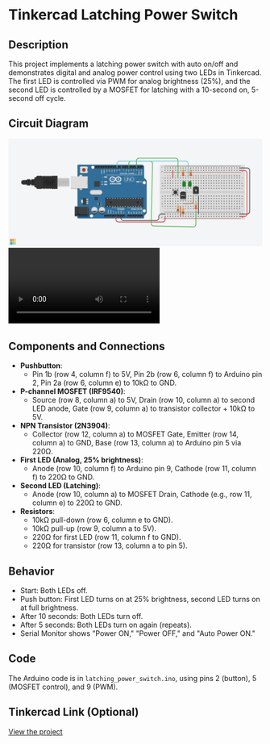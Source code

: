 # Tinkercad Latching Power Switch

## Description
This project implements a latching power switch with auto on/off and demonstrates digital and analog power control using two LEDs in Tinkercad. The first LED is controlled via PWM for analog brightness (25%), and the second LED is controlled by a MOSFET for latching with a 10-second on, 5-second off cycle.

## Circuit Diagram
![Circuit Diagram](latching_power_switch_circuit.png)
![Circuit Diagram video](latching_power_switch_circuit_vid.mp4)


## Components and Connections
- **Pushbutton**: 
  - Pin 1b (row 4, column f) to 5V, Pin 2b (row 6, column f) to Arduino pin 2, Pin 2a (row 6, column e) to 10kΩ to GND.
- **P-channel MOSFET (IRF9540)**:
  - Source (row 8, column a) to 5V, Drain (row 10, column a) to second LED anode, Gate (row 9, column a) to transistor collector + 10kΩ to 5V.
- **NPN Transistor (2N3904)**:
  - Collector (row 12, column a) to MOSFET Gate, Emitter (row 14, column a) to GND, Base (row 13, column a) to Arduino pin 5 via 220Ω.
- **First LED (Analog, 25% brightness)**:
  - Anode (row 10, column f) to Arduino pin 9, Cathode (row 11, column f) to 220Ω to GND.
- **Second LED (Latching)**:
  - Anode (row 10, column a) to MOSFET Drain, Cathode (e.g., row 11, column e) to 220Ω to GND.
- **Resistors**:
  - 10kΩ pull-down (row 6, column e to GND).
  - 10kΩ pull-up (row 9, column a to 5V).
  - 220Ω for first LED (row 11, column f to GND).
  - 220Ω for transistor (row 13, column a to pin 5).

## Behavior
- Start: Both LEDs off.
- Push button: First LED turns on at 25% brightness, second LED turns on at full brightness.
- After 10 seconds: Both LEDs turn off.
- After 5 seconds: Both LEDs turn on again (repeats).
- Serial Monitor shows "Power ON," "Power OFF," and "Auto Power ON."

## Code
The Arduino code is in `latching_power_switch.ino`, using pins 2 (button), 5 (MOSFET control), and 9 (PWM).

## Tinkercad Link (Optional)
[View the project]([paste_your_tinkercad_link_here](https://www.tinkercad.com/things/fF9Wx2a52y6-latching-power-switch-with-auto-power-onoff))

